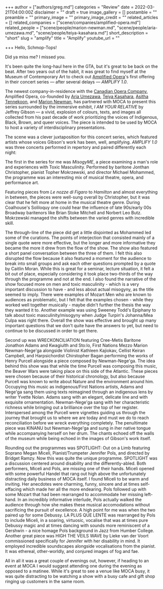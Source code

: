 +++
author = ["authors/greg.md"]
categories = "Review"
date = 2022-03-21T04:00:00Z
disclaimer = ""
draft = true
image_gallery = []
postamble = ""
preamble = ""
primary_image = ""
primary_image_credit = ""
related_articles = []
related_companies = ["scene/companies/amplified-opera.md"]
related_people = ["scene/people/marion-newman.md", "scene/people/aria-umezawa.md", "scene/people/teiya-kasahara.md"]
short_description = "short"
slug = "amplify"
title = "Amplify"
youtube_url = ""

+++
Hello, Schmop-Tops!

Did ya miss me? I missed you.

It's been quite the long-haul here in the GTA, but it's great to be back on the beat. After two years out of the habit, it was great to find myself at the Museum of Contemporary Art to check out [Amplified Opera](/scene/companies/amplified-opera/)'s first offering in their concert series — after several delays — _AMPLIFY 1.0_.

The newest company-in-residence with the [Canadian Opera Company](/scene/companies/canadian-opera-company/), Amplified Opera, co-founded by [Aria Umezawa](/scene/people/aria-umezawa/), [Teiya Kasahara](/scene/people/teiya-kasahara/), [Asitha Tennekoon](/scene/people/asitha-tennekoon/), and [Marion Newman](/scene/people/marion-newman/), has partnered with MOCA to present this series surrounded by the immersive exhibit, _I AM YOUR RELATIVE_ by Jeffrey Gibson — a vivid, explosion of colours, texts, and images all collected from his past decade of work prioritizing the voices of Indigenous, Black, Brown, and queer voices. The piece is intended to be used by MOCA to host a variety of interdisciplinary presentations.

The scene was a clever juxtaposition for this concert series, which featured artists whose voices Gibson's work has been, well, amplifying. _AMPLIFY 1.0_ was three concerts performed in repertory and paired differently each night:

The first in the series for me was _MisogyME_, a piece examining a man's role and experiences with Toxic Masculinity. Performed by baritone Jonthan Christopher, pianist Topher Mokrzewski, and director Michael Mohammed, the programme was an interesting mix of musical theatre, opera, and performance art. 

Featuring pieces from _Le nozze di Figaro_ to _Hamilton_ and almost everything in between, the pieces were well-sung overall by Christopher, but it was clear that he felt more at home in the musical theatre genre. During Coalhouse's Soliloquy one could hear the influence of late 90s/early 00s Broadway baritenors like Brian Stoke Mitchell and Norbert Leo Butz. Mokrzewski managed the shifts between the varied genres with incredible skill. 

The through-line of the piece did get a little disjointed as Mohammed led some of the curations. The points of interjection that consisted mainly of a single quote were more effective, but the longer and more informative they became the more it drew from the flow of the show. The show also featured a short panel conversation between the three of them. I felt this also disrupted the flow because it also featured a moment for the audience to break into small groups and ask each other questions prompted by a quote by Caitlin Moran. While this is great for a seminar, lecture situation, it felt a bit out of place, especially considering it took place two-thirds of the way through the programme and not at the end. I also found the narrative of the show focused more on men and toxic masculinity - which is a very important discussion to have - and less about actual misogyny, as the title seemed to imply. There were examples of Mozart Men who are known to audiences as problematic, but I felt that the examples chosen - while they worked well together musically - maybe didn't further the thesis the way they wanted it to. Another example was using Sweeney Todd's Epiphany to talk about toxic masculinity/misogyny when Judge Turpin's Johanna/Mea Culpa was right there. Overall the show was effective and brought up many important questions that we don't quite have the answers to yet, but need to continue to be discussed in order to get there.

Second up was WRECKONCILIATION featuring Cree-Metis Baritone Jonathon Adams and Kwagiulth and Sto:lo, First Nations Mezzo Marion Newman-Nege'ga alongside Violinist Kathleen Kajiokav, Cellist Keiran Campbell, and Harpsichordist Chirstopher Bagan performing the works of Henry Purcell alongside a piece composed by Newman-Nege'ga. The idea behind this show was that while the time Purcell was composing this music, the Beaver Wars were taking place on this side of the Atlantic. These pieces were chosen because of their historical chronology, but also because Purcell was known to write about Nature and the environment around him. Occupying this music as indigenous/First Nations artists, Adams and Nege'ga sang them using texts reimagined through an indigenous lens by writer Yvette Nolan. Adams sang with an elegant, delicate line and with exquisite ornamentation. Newman-Nege'ga sang with her characteristic richness while bringing out a brilliance over the top of her register. Interspersed among the Purcell were vignettes guiding us through the journey that brought us to where we are today and must we do to reach reconciliation before we wreck everything completely. The penultimate piece was KINANU but Newman-Nege'ga and sung in iher native tongue while accompanying herself on her drum. The chants echoed off the walls of the museum while being echoed in the images of Gibson's work itself.

Rounding out the programmes was SPOTLIGHT: Out on a Limb featuring Soprano Megan Miceli, Pianist/Trumpeter Jennifer Pols, and directed by Bridget Ramzy. Now this was quite the unique programme. SPOTLIGHT was a discussion centered around disability and the differently-abled. Both performers, Miceli and Pols, are missing one of their hands. Miceli opened with some powerful Handel that rang out high above the unfortunately distracting daily business of MOCA itself. I found Miceli to be warm and inviting. Her anecdotes were charming, funny, sincere and at times self-effacing which made her all the more endearing. Pols followed up with some Mozart that had been rearranged to accommodate her missing left-hand. In an incredibly informative interlude, Pols actually walked the audience through how she makes these musical accomodations without sacrificing the pursuit of excellence. A high point for me was when the two paired up for some Debussy. LA PLUS QUE LENTE was rearranged by Pols to include Miceli, in a soaring, virtuosic, vocalise that was at times pure Debussy magic and at times dancing with sounds more reminiscent of a Gershwin - a nice homage Pols background in Jazz from Humber College. Another great piece was HIGH THE VEILS WAVE by Lieke van der Voort commissioned specifically for Jennifer with her disability in mind. It employed incredible soundscapes alongside vocalisations from the pianist. It was ethereal, other-worldly, and conjured images of fog and fae.

All in all it was a great couple of evenings out, however, if heading to an event at MOCA I would suggest attending one during the evening as opposed to a matinee. While it's great to see a venue like MOCA busy, it was quite distracting to be watching a show with a busy cafe and gift shop ringing up customers in the same room.